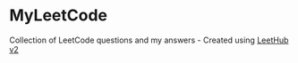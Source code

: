 # MyLeetCode
Collection of LeetCode questions and my answers - Created using [LeetHub v2](https://github.com/arunbhardwaj/LeetHub-2.0)

